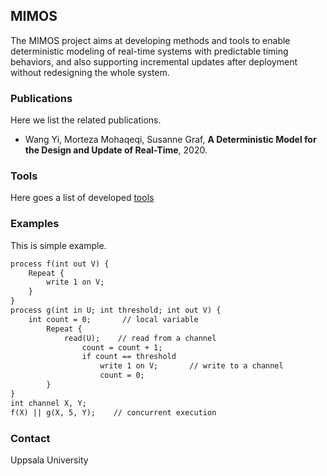 ## MIMOS

The MIMOS project aims at developing methods and tools to enable deterministic modeling of real-time systems with predictable timing behaviors, and also  supporting incremental updates after deployment without redesigning the whole system.

### Publications
Here we list the related publications.

- Wang Yi, Morteza Mohaqeqi, Susanne Graf, **A Deterministic Model for the Design and Update of Real-Time**, 2020.


### Tools
Here goes a list of developed [tools](https://user.it.uu.se/~mormo492/datoor/datoor.htm)


### Examples

This is simple example.

```markdown
process f(int out V) {
    Repeat {
        write 1 on V;	 
    }
}
process g(int in U; int threshold; int out V) {
    int count = 0;       // local variable
        Repeat {
            read(U);	// read from a channel
                count = count + 1;
                if count == threshold  
                    write 1 on V; 		// write to a channel
                    count = 0;	
        }
}
int channel X, Y;
f(X) || g(X, 5, Y);    // concurrent execution
```

### Contact

Uppsala University
